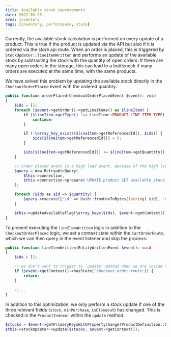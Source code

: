 ```yaml
---
title: Available stock improvements
date: 2022-03-25
area: inventory
tags: [inventory, performance, stock]
---
```

Currently, the available stock calculation is performed on every update of a product. This is true if the product is updated via the API but also if it is ordered via the store api route. When an order is placed, this is triggered by `StockUpdater::lineItemWritten` and performs an update of the available stock by subtracting the stock with the quantity of open orders. If there are many open orders in the storage, this can lead to a bottleneck if many orders are executed at the same time, with the same products.

We have solved this problem by updating the available stock directly in the `CheckoutOrderPlaced` event with the ordered quantity:

```php
public function orderPlaced(CheckoutOrderPlacedEvent $event): void
{
    $ids = [];
    foreach ($event->getOrder()->getLineItems() as $lineItem) {
        if ($lineItem->getType() !== LineItem::PRODUCT_LINE_ITEM_TYPE) {
            continue;
        }

        if (!\array_key_exists($lineItem->getReferencedId(), $ids)) {
            $ids[$lineItem->getReferencedId()] = 0;
        }

        $ids[$lineItem->getReferencedId()] += $lineItem->getQuantity();
    }

    // order placed event is a high load event. Because of the high load, we simply reduce the quantity here instead of executing the high costs `update` function
    $query = new RetryableQuery(
        $this->connection,
        $this->connection->prepare('UPDATE product SET available_stock = available_stock - :quantity WHERE id = :id')
    );

    foreach ($ids as $id => $quantity) {
        $query->execute(['id' => Uuid::fromHexToBytes((string) $id), 'quantity' => $quantity]);
    }

    $this->updateAvailableFlag(\array_keys($ids), $event->getContext());
}
```

To prevent executing the `lineItemWritten` logic in addition to the `CheckoutOrderPlaced` logic, we set a context state within the `CartOrderRoute`, which we can then query in the event listener and skip the process:

```php
public function lineItemWritten(EntityWrittenEvent $event): void
{
    $ids = [];

    // we don't want to trigger to `update` method when we are inside the order process
    if ($event->getContext()->hasState('checkout-order-route')) {
        return;
    }
    
    //...
}
```

In addition to this optimization, we only perform a stock update if one of the three relevant fields (`stock`, `minPurchase`, `isCloseout`) has changed. This is checked in the `ProductIndexer` within the `update` method:

```php
$stocks = $event->getPrimaryKeysWithPropertyChange(ProductDefinition::ENTITY_NAME, ['stock', 'isCloseout', 'minPurchase']);
$this->stockUpdater->update($stocks, $event->getContext());
```
